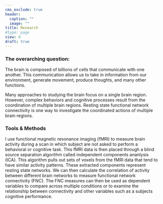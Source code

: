 ```yaml
---
cms_exclude: true
header:
  caption: ""
  image: ""
title: Research
#type: page
view: 4
draft: true
---
```


### The overarching question:

The brain is composed of billions of cells that communicate with one another. This communication allows us to take in information from our environment, generate movement, produce thoughts, and many other functions. 

Many approaches to studying the brain focus on a single brain region. However, complex behaviors and cognitive processes result from the coordination of multiple brain regions. Resting state functional network connectivity is one way to investigate the coordinated actions of multiple brain regions.


### Tools & Methods
I use functional magnetic resonance imaging (fMRI) to measure brain activity during a scan in which subject are not asked to perform a behavioral or cognitive task. This fMRI data is then placed through a blind source separation algorithm called independent components ananlysis (ICA). This algorithm pulls out sets of voxels from the fMRI data that tend to have similar activity patterns. These extracted components represent resting state networks. We can then calculate the correlation of activity between different brain networks to measure functional network connectivity (FNC). The FNC measures can then be used as dependent variables to compare across multiple conditions or to examine the relationship between connectivity and other variables such as a subjects cognitive performance.




